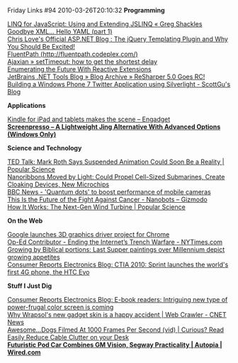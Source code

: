 Friday Links #94
2010-03-26T20:10:32
**Programming**

[LINQ for JavaScript: Using and Extending JSLINQ « Greg Shackles ](http://www.gregshackles.com/2010/03/linq-for-javascript-using-and-extending-jslinq/)   
[Goodbye XML… Hello YAML (part 1) ](http://houseofbilz.com/HouseOfBilz/archive/2010/02/21/goodbye-xmlhellip-hello-yaml-part-1.aspx)   
[Chris Love's Official ASP.NET Blog : The jQuery Templating Plugin and Why You Should Be Excited!](http://professionalaspnet.com/archive/2010/03/25/The-jQuery-Templating-Plugin-and-Why-You-Should-Be-Excited_2100_.aspx)   
[FluentPath (http://fluentpath.codeplex.com/)](http://fluentpath.codeplex.com/)   
[Ajaxian » setTimeout: how to get the shortest delay ](http://ajaxian.com/archives/settimeout-delay?utm_source=feedburner&utm_medium=feed&utm_campaign=Feed%3A+ajaxian+%28Ajaxian+Blog%29&utm_content=Google+Reader)   
[Enumerating the Future With Reactive Extensions ](http://haacked.com/archive/2010/03/26/enumerating-future.aspx)   
[JetBrains .NET Tools Blog » Blog Archive » ReSharper 5.0 Goes RC! ](http://blogs.jetbrains.com/dotnet/2010/03/resharper-50-goes-rc/)   
[Building a Windows Phone 7 Twitter Application using Silverlight - ScottGu's Blog ](http://weblogs.asp.net/scottgu/archive/2010/03/18/building-a-windows-phone-7-twitter-application-using-silverlight.aspx)

**Applications**

[Kindle for iPad and tablets makes the scene – Engadget ](http://www.engadget.com/2010/03/22/kindle-for-ipad-and-tablets-makes-the-scene/)   
[**Screenpresso – A Lightweight Jing Alternative With Advanced Options (Windows Only)**](http://www.makeuseof.com/tag/screenpresso-lightweight-jing-alternative-advanced-capturing-annotating-options-windows/)

**Science and Technology**

[TED Talk: Mark Roth Says Suspended Animation Could Soon Be a Reality | Popular Science](http://www.popsci.com/science/article/2010-03/video-mark-roths-ted-talk-says-suspended-animation-not-just-ted-williams-anymore)   
[Nanoribbons Moved by Light: Could Propel Cell-Sized Submarines, Create Cloaking Devices, New Microchips](http://www.popsci.com/technology/article/2010-03/light-reactive-nanoribbons-could-propell-blood-cell-sized-submarines-create-cloaking-devices-new-micr)   
[BBC News - 'Quantum dots' to boost performance of mobile cameras](http://news.bbc.co.uk/2/hi/technology/8580372.stm)   
[This Is the Future of the Fight Against Cancer - Nanobots – Gizmodo](http://gizmodo.com/5501103/this-is-the-future-of-the-fight-against-cancer)   
[How It Works: The Next-Gen Wind Turbine | Popular Science](http://www.popsci.com/technology/article/2010-03/next-gen-wind-turbine)

**On the Web**

[Google launches 3D graphics driver project for Chrome ](http://www.computerworld.com/s/article/9173438/Google_launches_3D_graphics_driver_project_for_Chrome?source=rss_news)   
[Op-Ed Contributor - Ending the Internet’s Trench Warfare - NYTimes.com](http://www.nytimes.com/2010/03/21/opinion/21Benkler.html)   
[Growing by Biblical portions: Last Supper paintings over Millennium depict growing appetites](http://www.sciencedaily.com/releases/2010/03/100322171014.htm?utm_source=feedburner&utm_medium=feed&utm_campaign=Feed%3A+sciencedaily+%28ScienceDaily%3A+Latest+Science+News%29&utm_content=Google+Reader)   
[Consumer Reports Electronics Blog: CTIA 2010: Sprint launches the world's first 4G phone, the HTC Evo](http://blogs.consumerreports.org/electronics/2010/03/htc-sprint-evo-4g-wireless-network-phone-release-android-ctia-2010-youtube-hq.html)

**Stuff I Just Dig**

[Consumer Reports Electronics Blog: E-book readers: Intriguing new type of power-frugal color screen is coming   
](http://blogs.consumerreports.org/electronics/2010/03/ereader-ebook-color-display-technology-marisol-qualcomm-eink-magazine-skiff-ebook-reader.html)[Why Wrapsol's new gadget skin is a happy accident | Web Crawler - CNET News   
](http://news.cnet.com/8301-27076_3-20000830-248.html?part=rss&subj=news&tag=2547-1_3-0-20)[Awesome...Dogs Filmed At 1000 Frames Per Second (vid) | Curious? Read   
](http://www.curiousread.com/2010/03/awesomedogs-filmed-at-1000-frames-per.html?utm_source=feedburner&utm_medium=feed&utm_campaign=Feed%3A+CuriousRead+%28Curious+Read%29&utm_content=Google+Reader)[Easily Reduce Cable Clutter on your Desk](http://www.labnol.org/gadgets/reduce-cable-clutter-on-desktop/13270/)   
[**Futuristic Pod Car Combines GM Vision, Segway Practicality | Autopia | Wired.com**](http://www.wired.com/autopia/2010/03/general-motors-en-v/?utm_source=feedburner&utm_medium=feed&utm_campaign=Feed%3A+wired%2Findex+%28Wired%3A+Index+3+%28Top+Stories+2%29%29)
